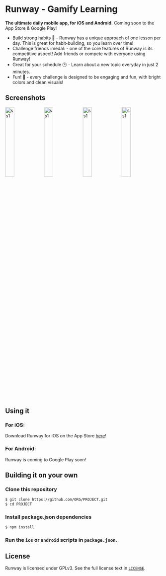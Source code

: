 # Runway - Gamify Learning
**The ultimate daily mobile app, for iOS and Android.** Coming soon to the App Store & Google Play!

- Build strong habits :muscle: - Runway has a unique approach of one lesson per day. This is great for habit-building, so you learn over time!
- Challenge friends :medal: - one of the core features of Runway is its competitive aspect! Add friends or compete with everyone using Runway!
- Great for your schedule :clock2: - Learn about a new topic everyday in just 2 minutes.
- Fun! :rocket: - every challenge is designed to be engaging and fun, with bright colors and clean visuals!

## Screenshots
<img src="https://github.com/user-attachments/assets/3ae0afd0-df43-4853-b6f1-2f5e460bcf49" alt="ss1" width="24%"/>
<img src="https://github.com/user-attachments/assets/de6cc8ab-7fec-48c0-8303-940cd599bd64" alt="ss1" width="24%"/>
<img src="https://github.com/user-attachments/assets/5303bfd2-e322-4e85-93a9-da3527095553" alt="ss1" width="24%"/>
<img src="https://github.com/user-attachments/assets/fab61699-4abb-42ae-ac41-3125a33472bd" alt="ss1" width="24%"/>

## Using it
### For iOS:
Download Runway for iOS on the App Store [here](https://apps.apple.com/app/runway-gamify-learning/id6639588047)!

### For Android:
Runway is coming to Google Play soon!

## Building it on your own
### Clone this repository
```sh
$ git clone https://github.com/ORG/PROJECT.git
$ cd PROJECT
```

### Install package.json dependencies

```sh
$ npm install
```

### Run the `ios` or `android` scripts in `package.json`.

## License

Runway is licensed under GPLv3. See the full license text in [`LICENSE`](LICENSE).
